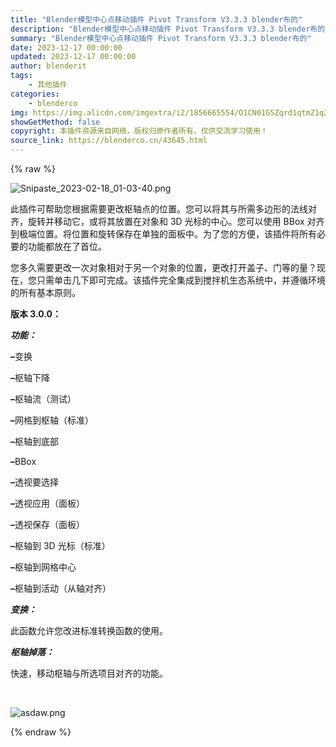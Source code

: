 ```yaml
---
title: "Blender模型中心点移动插件 Pivot Transform V3.3.3 blender布的"
description: "Blender模型中心点移动插件 Pivot Transform V3.3.3 blender布的"
summary: "Blender模型中心点移动插件 Pivot Transform V3.3.3 blender布的"
date: 2023-12-17 00:00:00
updated: 2023-12-17 00:00:00
author: blenderit
tags: 
    - 其他插件
categories:
    - blenderco
img: https://img.alicdn.com/imgextra/i2/1856665554/O1CN01G5Zqrd1qtmZ1qZtYU_!!1856665554.png
showGetMethod: false
copyright: 本插件资源来自网络，版权归原作者所有，仅供交流学习使用！
source_link: https://blenderco.cn/43645.html
---
```


{% raw %}
<p><img class="aligncenter" src="https://img.alicdn.com/imgextra/i2/1856665554/O1CN01G5Zqrd1qtmZ1qZtYU_!!1856665554.png" alt="Snipaste_2023-02-18_01-03-40.png"></p><p>此插件可帮助您根据需要更改枢轴点的位置。您可以将其与所需多边形的法线对齐，旋转并移动它，或将其放置在对象和 3D 光标的中心。您可以使用 BBox 对齐到极端位置。将位置和旋转保存在单独的面板中。为了您的方便，该插件将所有必要的功能都放在了首位。</p><p>您多久需要更改一次对象相对于另一个对象的位置，更改打开盖子、门等的量？现在，您只需单击几下即可完成。该插件完全集成到搅拌机生态系统中，并遵循环境的所有基本原则。</p><p><strong>版本 3.0.0：</strong></p><p><em><strong>功能：</strong></em></p><p><strong>–</strong>变换</p><p><strong>–</strong>枢轴下降</p><p><strong>–</strong>枢轴流（测试）</p><p><strong>–</strong>网格到枢轴（标准）</p><p><strong>–</strong>枢轴到底部</p><p><strong>–</strong>BBox</p><p><strong>–</strong>透视要选择</p><p><strong>–</strong>透视应用（面板）</p><p><strong>–</strong>透视保存（面板）</p><p><strong>–</strong>枢轴到 3D 光标（标准）</p><p><strong>–</strong>枢轴到网格中心</p><p><strong>–</strong>枢轴到活动（从轴对齐）</p><p><em><strong>变换：</strong></em></p><p>此函数允许您改进标准转换函数的使用。<em><strong><br>
</strong></em></p><p><em><strong>枢轴掉落：</strong></em></p><p>快速，移动枢轴与所选项目对齐的功能。</p><p> </p><p><img src="https://img.alicdn.com/imgextra/i2/1856665554/O1CN01fn5QkQ1qtmYvwGdm7_!!1856665554.png" alt="asdaw.png"></p>
<div style="display: none">blenderco</div>
{% endraw %}